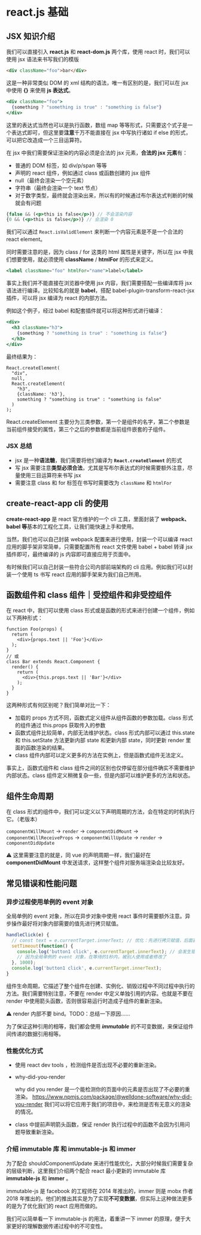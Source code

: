 # react.js 基础

## JSX 知识介绍

我们可以直接引⼊ **react.js** 和 **react-dom.js** 两个库，使⽤ react 时，我们可以使⽤ jsx 语法来书写我们的模版

```html
<div className="foo">bar</div>
```

这是⼀种⾮常类似 DOM 的 xml 结构的语法，唯⼀有区别的是，我们可以在 jsx 中使⽤ **{}** 来使⽤ **js 表达式**。

```jsx
<div className="foo">
  {something ? "something is true" : "something is false"}
</div>
```

这⾥的表达式当然也可以是执⾏函数，数组 map 等等形式，只需要这个式⼦是⼀个表达式即可，但这⾥要**注意**千万不能直接在 jsx 中写执⾏诸如 if else 的形式，可以把它改造成⼀个三⽬运算符。

在 jsx 中我们需要保证渲染的内容必须是合法的 jsx 元素，**合法的 jsx 元素**有：

* 普通的 DOM 标签，如 div/p/span 等等
* 声明的 react 组件，例如通过 class 或函数创建的 jsx 组件
* null（最终会渲染⼀个空元素）
* 字符串（最终会渲染⼀个 text 节点）
* 对于数字类型，最终就会渲染出来，所以有的时候通过布尔表达式判断的时候就会有问题

```jsx
{false && (<p>this is false</p>)} // 不会渲染内容
{0 && (<p>this is false</p>)} // 会渲染 0
```

我们可以通过 `React.isValidElement` 来判断⼀个内容元素是不是⼀个合法的 react element。

同时需要注意的是，因为 class / for 这类的 html 属性是关键字，所以在 jsx 中我们想要使⽤，就必须使⽤ **className** / **htmlFor** 的形式来定义。

```jsx
<label className="foo" htmlFor="name">label</label>
```

事实上我们并不能直接在浏览器中使⽤ jsx 内容，我们需要搭配⼀些编译库将 jsx 语法进⾏编译。⽐较知名的就是 **babel**，搭配 babel-plugin-transform-react-jsx 插件，可以将 jsx 编译为 react 的内部⽅法。

例如这个例⼦，经过 babel 和配套插件就可以将这种形式进⾏编译：

```jsx
<div>
  <h3 className="h3">
    {something ? "something is true" : "something is false"}
  </h3>
</div>
```

最终结果为：

```react
React.createElement(
  "div",
  null,
  React.createElement(
    "h3",
    {className: 'h3'},
    something ? "something is true" : "something is false"
  )
);
```

React.createElement 主要分为三类参数，第⼀个是组件的名字，第⼆个参数是当前组件接受的属性，第三个之后的参数都是当前组件嵌套的⼦组件。

### JSX 总结

* jsx 是⼀种**语法糖**，我们需要将他们编译为 **`React.createElement`** 的形式
* 写 jsx 需要注意**类型必须合法**，尤其是写布尔表达式的时候需要额外注意，尽量使⽤三⽬运算符来书写 jsx
* 需要注意 class 和 for 标签在书写时需要改为 `className` 和 `htmlFor`

## create-react-app cli 的使用

**create-react-app** 是 react 官⽅维护的⼀个 cli ⼯具，⾥⾯封装了 **webpack、babel 等**基本的⼯程化⼯具，让我们能快速上⼿和使⽤。

当然，我们也可以⾃⼰封装 webpack 配置来进⾏使⽤，封装⼀个可以编译 react 应⽤的脚⼿架⾮常简单，只需要配置所有 react ⽂件使⽤ babel + babel 转译 jsx 插件即可，最终编译的 js 内容即可直接应⽤于⻚⾯中。

有时候我们可以⾃⼰封装⼀些符合公司内部前端架构的 cli 应⽤。例如我们可以封装⼀个使⽤ ts 书写 react 应⽤的脚⼿架来为我们⾃⼰所⽤。

## 函数组件和 class 组件｜受控组件和非受控组件

在 react 中，我们可以使⽤ class 形式或是函数的形式来进⾏创建⼀个组件，例如以下两种形式：

```react
function Foo(props) {
  return (
    <div>{props.text || 'Foo'}</div>
  );
}
// 或
class Bar extends React.Component {
  render() {
    return (
      <div>{this.props.text || 'Bar'}</div>
    );
  }
}
```

这两种形式有何区别呢？我们简单对⽐⼀下：

* 加载的 props ⽅式不同，函数式定义组件从组件函数的参数加载。class 形式的组件通过 this.props 获取传⼊的参数
* 函数式组件⽐较简单，内部⽆法维护状态。class 形式内部可以通过 this.state 和 this.setState ⽅法更新内部 state 和更新内部 state，同时更新 render ⾥⾯的函数渲染的结果。
* class 组件内部可以定义更多的⽅法在实例上，但是函数式组件⽆法定义。

事实上，函数式组件和 class 组件之间的区别也仅停留在部分组件确实不需要维护内部状态。class 组件定义稍微复杂⼀些，但是内部可以维护更多的⽅法和状态。

## 组件生命周期

在 class 形式的组件中，我们可以定义以下声明周期的⽅法，会在特定的时机执⾏它。（⽼版本）

`componentWillMount` -> `render` -> `componentDidMount` -> `componentWillReceiveProps` -> `componentWillUpdate` -> `render` -> `componentDidUpdate`

⚠️ 这⾥需要注意的就是，同 vue 的声明周期⼀样，我们最好在 **componentDidMount** 中发送请求，这样整个组件对服务端渲染会⽐较友好。

## 常见错误和性能问题

### 异步过程使用单例的 event 对象

全局单例的 event 对象，所以在异步对象中使⽤ react 事件时需要额外注意。异步操作最好将对象内部需要的值先进⾏拷⻉赋值。

```jsx
handleClick(e) {
  // const text = e.currentTarget.innerText; // 优化：先进⾏拷⻉赋值，后面直接使用 text 即可
  setTimeout(function() {
    console.log('button1 click', e.currentTarget.innerText); // 会发生错误
    // 因为全局单例的 event 对象，在等待的1秒内，被别人使用或者修改了
  }, 1000);
  console.log('button1 click', e.currentTarget.innerText);
}
```

组件⽣命周期，它描述了整个组件在创建、实例化、销毁过程中不同过程中执⾏的⽅法。我们需要特别注意，不要在 render 中定义单独引⽤的内容。也就是不要在 render 中使⽤箭头函数，否则很容易运⾏时造成⼦组件的重新渲染。

⚠️ render 内部不要 bind。TODO：总结一下原因……

为了保证这种引⽤的相等，我们都会使⽤ ***immutable*** 的不可变数据，来保证组件间传递的数据引⽤相等。

### 性能优化方式

* 使⽤ react dev tools ，检测组件是否出现不必要的重新渲染。

* why-did-you-render

  why did you render 是⼀个能检测你的⻚⾯中的元素是否出现了不必要的重渲染。 https://www.npmjs.com/package/@welldone-software/why-did-you-render 我们可以将它应⽤于我们的项⽬中，来检测是否有⽆意义的渲染的情况。

* class 中提前声明箭头函数，保证 render 执⾏过程中的函数不会因为引⽤问题导致重新渲染。

### 介绍 immutable 库 和 immutable-js 和 immer

为了配合 shouldComponentUpdate 来进⾏性能优化，⼤部分时候我们需要复杂的层级判断，这⾥我们介绍两个配合 react 最⼩更新的 immutable 库 **immutable-js** 和 **immer** 。

immutable-js 是 facebook 的⼯程师在 2014 年推出的，immer 则是 mobx 作者 2018 年推出的。他们的推出其实是为了实现**不可变数据**，但实际上这种做法更多的是为了优化我们的 react 应⽤⽽做的。

我们可以简单看⼀下 immutable-js 的⽤法，着重讲⼀下 immer 的原理，便于⼤家更好的理解数据传递过程中的不可变性。
